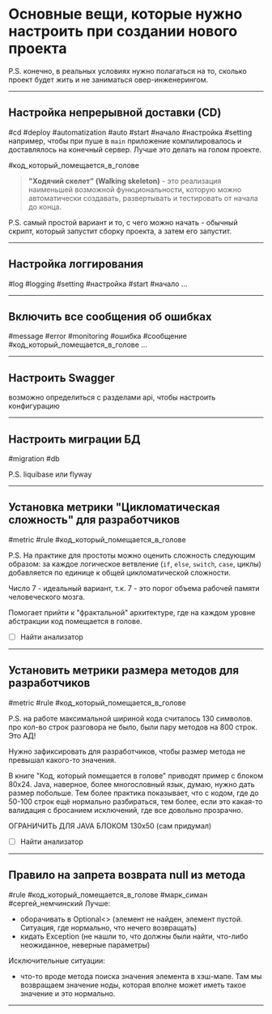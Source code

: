 # Основные вещи, которые нужно настроить при создании нового проекта 
P.S. конечно, в реальных условиях нужно полагаться на то, сколько проект будет жить и не заниматься овер-инженерингом.

---
## Настройка непрерывной доставки (CD)
#cd #deploy #automatization #auto #start #начало #настройка #setting
например, чтобы при пуше в `main` приложение компилировалось и доставлялось на конечный сервер.
Лучше это делать на голом проекте.

#код_который_помещается_в_голове
>**"Ходячий скелет" (Walking skeleton)** - это реализация наименьшей возможной функциональности, которую можно автоматически создавать, развертывать и тестировать от начала до конца.

P.S. самый простой вариант и то, с чего можно начать - обычный скрипт, который запустит сборку проекта, а затем его запустит.

---

## Настройка логгирования
#log #logging #setting #настройка #start #начало
...

---

## Включить все сообщения об ошибках
#message #error #monitoring #ошибка #сообщение #код_который_помещается_в_голове
...


---

## Настроить Swagger
возможно определиться с разделами api, чтобы настроить конфигурацию

---

## Настроить миграции БД
#migration #db

P.S. liquibase или flyway

---

## Установка метрики "Цикломатическая сложность" для разработчиков
#metric #rule #код_который_помещается_в_голове 

P.S.
На практике для простоты можно оценить сложность следующим образом: за каждое логическое ветвление (`if`, `else`, `switch`, `case`, циклы) добавляется по единице к общей цикломатической сложности.

Число 7 - идеальный вариант, т.к. 7 - это порог объема рабочей памяти человеческого мозга.

Помогает прийти к "фрактальной" архитектуре, где на каждом уровне абстракции код помещается в голове.

- [ ] Найти анализатор

---

## Установить метрики размера методов для разработчиков
#metric #rule #код_который_помещается_в_голове 

P.S. 
на работе максимальной шириной кода считалось 130 символов.
про кол-во строк разговора не было, были пару методов на 800 строк. Это АД!

Нужно зафиксировать для разработчиков, чтобы размер метода не превышал какого-то значения.

В книге "Код, который помещается в голове" приводят пример с блоком 80x24.
Java, наверное, более многословный язык, думаю, нужно дать размер побольше.
Тем более практика показывает, что с кодом, где до 50-100 строк ещё нормально разбираться, тем более, если это какая-то валидация с бросанием исключений, где все довольно прозрачно.

ОГРАНИЧИТЬ ДЛЯ JAVA БЛОКОМ 130x50 (сам придумал)

- [ ] Найти анализатор

---

## Правило на запрета возврата null из метода
#rule #код_который_помещается_в_голове #марк_симан #сергей_немчинский
Лучше:
- оборачивать в Optional<> (элемент не найден, элемент пустой. Ситуация, где нормально, что нечего возвращать)
- кидать Exception (не нашли то, что должны были найти, что-либо неожиданное, неверные параметры)

Исключительные ситуации:
- что-то вроде метода поиска значения элемента в хэш-мапе. Там мы возвращаем значение ноды, которая вполне может иметь такое значение и это нормально.

---

## 